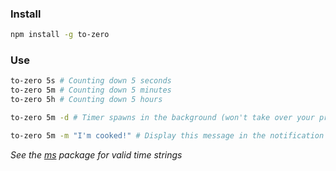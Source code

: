 ### Install

```sh
npm install -g to-zero
```

### Use

```sh
to-zero 5s # Counting down 5 seconds
to-zero 5m # Counting down 5 minutes
to-zero 5h # Counting down 5 hours

to-zero 5m -d # Timer spawns in the background (won't take over your prompt)

to-zero 5m -m "I'm cooked!" # Display this message in the notification
```

*See the [ms](https://github.com/rauchg/ms.js) package for valid time strings*

